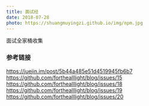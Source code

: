 ```yaml
---
title: 面试经
date: 2018-07-28
photo: https://shuangmuyingzi.github.io/img/npm.jpg
---
```


面试全家桶收集

<!--more-->
### 参考链接
https://juejin.im/post/5b44a485e51d4519945fb6b7
https://github.com/forthealllight/blog/issues/15
https://github.com/forthealllight/blog/issues/18
https://github.com/forthealllight/blog/issues/19
https://github.com/forthealllight/blog/issues/20



